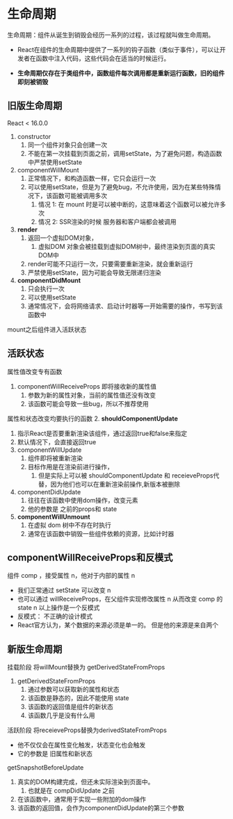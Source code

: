 # 生命周期

生命周期：组件从诞生到销毁会经历一系列的过程，该过程就叫做生命周期。

- React在组件的生命周期中提供了一系列的钩子函数（类似于事件），可以让开发者在函数中注入代码，这些代码会在适当的时候运行。

- **生命周期仅存在于类组件中，函数组件每次调用都是重新运行函数，旧的组件即刻被销毁**

## 旧版生命周期

React < 16.0.0

1. constructor
   1. 同一个组件对象只会创建一次
   2. 不能在第一次挂载到页面之前，调用setState，为了避免问题，构造函数中严禁使用setState
2. componentWillMount
   1. 正常情况下，和构造函数一样，它只会运行一次
   2. 可以使用setState，但是为了避免bug，不允许使用，因为在某些特殊情况下，该函数可能被调用多次
      1. 情况 1: 在 mount 时是可以被中断的，这意味着这个函数可以被允许多次
      2. 情况 2: SSR渲染的时候 服务器和客户端都会被调用
3. **render**
   1. 返回一个虚拟DOM对象，
      1. 虚拟DOM 对象会被挂载到虚拟DOM树中，最终渲染到页面的真实DOM中
   2. render可能不只运行一次，只要需要重新渲染，就会重新运行
   3. 严禁使用setState，因为可能会导致无限递归渲染
4. **componentDidMount**
   1. 只会执行一次
   2. 可以使用setState
   3. 通常情况下，会将网络请求、启动计时器等一开始需要的操作，书写到该函数中

mount之后组件进入活跃状态

## 活跃状态

属性值改变专有函数
1. componentWillReceiveProps 即将接收新的属性值
   1. 参数为新的属性对象，当前的属性值还没有改变
   2. 该函数可能会导致一些bug，所以不推荐使用

属性和状态改变均要执行的函数
2. **shouldComponentUpdate**
   1. 指示React是否要重新渲染该组件，通过返回true和false来指定
   2. 默认情况下，会直接返回true
3. componentWillUpdate
   1. 组件即将被重新渲染
   2. 目标作用是在渲染前进行操作，
	   1. 但是实际上可以被 shouldComponentUpdate 和 receieveProps代替，因为他们也可以在重新渲染前操作,新版本被删除
4. componentDidUpdate
   1.  往往在该函数中使用dom操作，改变元素
   2. 他的参数是 之前的props和 state
5. **componentWillUnmount**
	1. 在虚拟 dom 树中不存在时执行
	2.  通常在该函数中销毁一些组件依赖的资源，比如计时器

## componentWillReceiveProps和反模式
组件 comp ，接受属性 n，他对于内部的属性 n
- 我们正常通过 setState 可以改变 n
- 也可以通过 willReceiveProps，在父组件实现修改属性 n 从而改变 comp 的 state n
以上操作是一个反模式
- 反模式： 不正确的设计模式
- React官方认为，某个数据的来源必须是单一的。 但是他的来源是来自两个

## 新版生命周期


挂载阶段
将willMount替换为 getDerivedStateFromProps
1. getDerivedStateFromProps
   1. 通过参数可以获取新的属性和状态
   2. 该函数是静态的，因此不能使用 state
   3. 该函数的返回值是组件的新状态
   4. 该函数几乎是没有什么用


活跃阶段
将receieveProps替换为derivedStateFromProps
- 他不仅仅会在属性变化触发，状态变化也会触发
- 它的参数是 旧属性和新状态

 getSnapshotBeforeUpdate
   1. 真实的DOM构建完成，但还未实际渲染到页面中。
	   1. 也就是在 compDidUpdate 之前
   2. 在该函数中，通常用于实现一些附加的dom操作
   3. 该函数的返回值，会作为componentDidUpdate的第三个参数